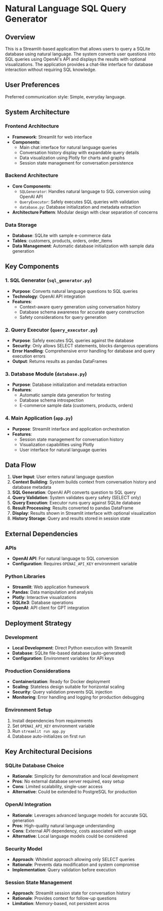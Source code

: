 # Natural Language SQL Query Generator

## Overview

This is a Streamlit-based application that allows users to query a SQLite database using natural language. The system converts user questions into SQL queries using OpenAI's API and displays the results with optional visualizations. The application provides a chat-like interface for database interaction without requiring SQL knowledge.

## User Preferences

Preferred communication style: Simple, everyday language.

## System Architecture

### Frontend Architecture
- **Framework**: Streamlit for web interface
- **Components**: 
  - Main chat interface for natural language queries
  - Conversation history display with expandable query details
  - Data visualization using Plotly for charts and graphs
  - Session state management for conversation persistence

### Backend Architecture
- **Core Components**:
  - `SQLGenerator`: Handles natural language to SQL conversion using OpenAI API
  - `QueryExecutor`: Safely executes SQL queries with validation
  - `database.py`: Database initialization and metadata extraction
- **Architecture Pattern**: Modular design with clear separation of concerns

### Data Storage
- **Database**: SQLite with sample e-commerce data
- **Tables**: customers, products, orders, order_items
- **Data Management**: Automatic database initialization with sample data generation

## Key Components

### 1. SQL Generator (`sql_generator.py`)
- **Purpose**: Converts natural language questions to SQL queries
- **Technology**: OpenAI API integration
- **Features**: 
  - Context-aware query generation using conversation history
  - Database schema awareness for accurate query construction
  - Safety considerations for query generation

### 2. Query Executor (`query_executor.py`)
- **Purpose**: Safely executes SQL queries against the database
- **Security**: Only allows SELECT statements, blocks dangerous operations
- **Error Handling**: Comprehensive error handling for database and query execution errors
- **Output**: Returns results as pandas DataFrames

### 3. Database Module (`database.py`)
- **Purpose**: Database initialization and metadata extraction
- **Features**:
  - Automatic sample data generation for testing
  - Database schema introspection
  - E-commerce sample data (customers, products, orders)

### 4. Main Application (`app.py`)
- **Purpose**: Streamlit interface and application orchestration
- **Features**:
  - Session state management for conversation history
  - Visualization capabilities using Plotly
  - User interface for natural language queries

## Data Flow

1. **User Input**: User enters natural language question
2. **Context Building**: System builds context from conversation history and database metadata
3. **SQL Generation**: OpenAI API converts question to SQL query
4. **Query Validation**: System validates query safety (SELECT only)
5. **Query Execution**: Executor runs query against SQLite database
6. **Result Processing**: Results converted to pandas DataFrame
7. **Display**: Results shown in Streamlit interface with optional visualization
8. **History Storage**: Query and results stored in session state

## External Dependencies

### APIs
- **OpenAI API**: For natural language to SQL conversion
- **Configuration**: Requires `OPENAI_API_KEY` environment variable

### Python Libraries
- **Streamlit**: Web application framework
- **Pandas**: Data manipulation and analysis
- **Plotly**: Interactive visualizations
- **SQLite3**: Database operations
- **OpenAI**: API client for GPT integration

## Deployment Strategy

### Development
- **Local Development**: Direct Python execution with Streamlit
- **Database**: SQLite file-based database (auto-generated)
- **Configuration**: Environment variables for API keys

### Production Considerations
- **Containerization**: Ready for Docker deployment
- **Scaling**: Stateless design suitable for horizontal scaling
- **Security**: Query validation prevents SQL injection
- **Monitoring**: Error handling and logging for production debugging

### Environment Setup
1. Install dependencies from requirements
2. Set `OPENAI_API_KEY` environment variable
3. Run `streamlit run app.py`
4. Database auto-initializes on first run

## Key Architectural Decisions

### SQLite Database Choice
- **Rationale**: Simplicity for demonstration and local development
- **Pros**: No external database server required, easy setup
- **Cons**: Limited scalability, single-user access
- **Alternative**: Could be extended to PostgreSQL for production

### OpenAI Integration
- **Rationale**: Leverages advanced language models for accurate SQL generation
- **Pros**: High-quality natural language understanding
- **Cons**: External API dependency, costs associated with usage
- **Alternative**: Local language models could be considered

### Security Model
- **Approach**: Whitelist approach allowing only SELECT queries
- **Rationale**: Prevents data modification and system compromise
- **Implementation**: Query validation before execution

### Session State Management
- **Approach**: Streamlit session state for conversation history
- **Rationale**: Provides context for follow-up questions
- **Limitation**: Memory-based, not persistent acros
